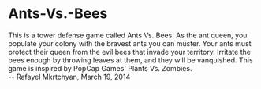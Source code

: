 Ants-Vs.-Bees
=============

This is a tower defense game called Ants Vs. Bees. As the ant queen, you populate your colony with the bravest ants you can muster. Your ants must protect their queen from the evil bees that invade your territory. Irritate the bees enough by throwing leaves at them, and they will be vanquished. This game is inspired by PopCap Games' Plants Vs. Zombies.  
-- Rafayel Mkrtchyan, March 19, 2014
